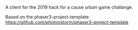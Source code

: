 A client for the 2019 hack for a cause urban game challange.

Based on the phaser3-project-template: https://github.com/photonstorm/phaser3-project-template
